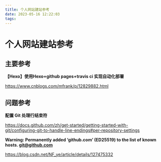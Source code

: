 ```yaml
---
title: 个人网站建站参考
date: 2023-05-16 12:22:03
tags:
---
```


# 个人网站建站参考

## 主要参考

**【Hexo】使用Hexo+github pages+travis ci 实现自动化部署**

https://www.cnblogs.com/mfrank/p/12829882.html



## 问题参考

**配置 Git 处理行结束符**

https://docs.github.com/zh/get-started/getting-started-with-git/configuring-git-to-handle-line-endings#per-repository-settings

**Warning: Permanently added ‘github.com’ (ED25519) to the list of known hosts. git@github.com**

https://blog.csdn.net/NF_ye/article/details/127475332







